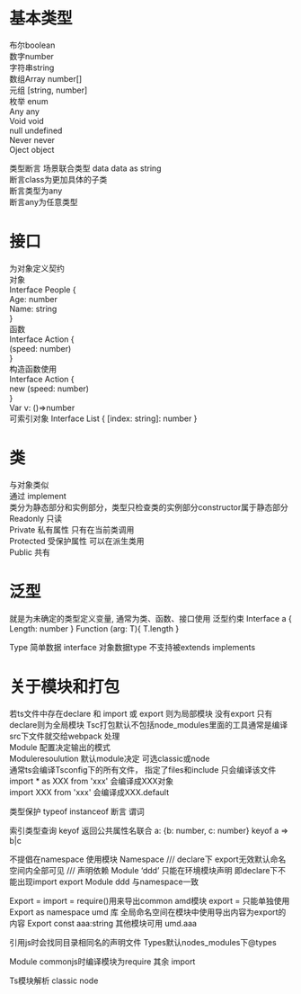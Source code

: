 # 基本类型  
布尔boolean  
数字number  
字符串string  
数组Array<number> number[]  
元组 [string, number]  
枚举 enum  
Any any  
Void void  
null undefined  
Never never  
Oject object  

类型断言 场景联合类型 <string>data  data as string   
断言class为更加具体的子类  
断言类型为any  
断言any为任意类型  
 
# 接口  
为对象定义契约  
对象  
Interface People {  
Age: number  
Name: string  
}  
函数  
Interface Action {  
(speed: number)   
}  
构造函数使用  
Interface Action {  
new (speed: number)   
}  
Var v: ()=>number  
可索引对象
Interface List {
 [index: string]: number
}  
# 类  
与对象类似  
通过 implement  
类分为静态部分和实例部分，类型只检查类的实例部分constructor属于静态部分  
Readonly 只读  
Private 私有属性 只有在当前类调用  
Protected 受保护属性 可以在派生类用  
Public 共有  

# 泛型
就是为未确定的类型定义变量, 通常为类、函数、接口使用
泛型约束
Interface a {
 Length: number
}
Function <T extends a>(arg: T){
T.length
}

Type 简单数据 interface 对象数据type 不支持被extends implements 


# 关于模块和打包

若ts文件中存在declare 和 import 或 export 则为局部模块 没有export 只有declare则为全局模块
Tsc打包默认不包括node_modules里面的工具通常是编译src下文件就交给webpack 处理  
Module 配置决定输出的模式  
Moduleresoulution 默认module决定 可选classic或node  
通常ts会编译Tsconfig下的所有文件， 指定了files和include 只会编译该文件 
import * as XXX from 'xxx' 会编译成XXX对象   
import XXX from 'xxx' 会编译成XXX.default


类型保护 typeof  instanceof 断言 谓词

索引类型查询 keyof 返回公共属性名联合 a: {b: number, c: number} keyof a => b|c

不提倡在namespace 使用模块
Namespace /// <reference path=””/> declare下 export无效默认命名空间内全部可见
/// <reference types=””/> 声明依赖
Module ‘ddd’ 只能在环境模块声明 即declare下不能出现import export
Module ddd 与namespace一致

Export =    import = require()用来导出common amd模块 export = 只能单独使用
Export as namespace umd 库 全局命名空间在模块中使用导出内容为export的内容
Export const aaa:string
其他模块可用 umd.aaa

引用js时会找同目录相同名的声明文件
Types默认nodes_modules下@types


Module commonjs时编译模块为require 其余 import

Ts模块解析 classic node
